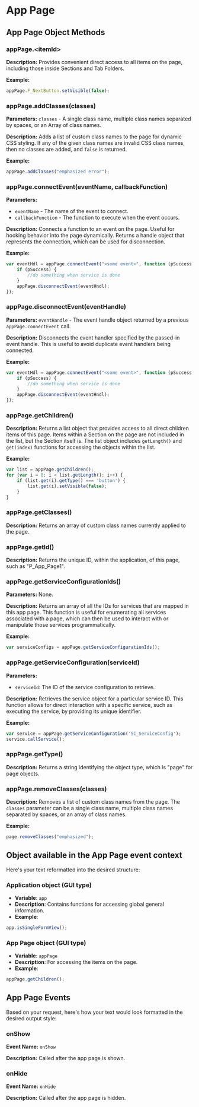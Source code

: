# App Page

## App Page Object Methods

### appPage.\<itemId\>

**Description:** Provides convenient direct access to all items on the page, including those inside Sections and Tab
Folders.

**Example:**

```javascript
appPage.F_NextButton.setVisible(false);
```

### appPage.addClasses(classes)

**Parameters:** `classes` - A single class name, multiple class names separated by spaces, or an Array of class names.

**Description:** Adds a list of custom class names to the page for dynamic CSS styling. If any of the given class names
are invalid CSS class names, then no classes are added, and `false` is returned.

**Example:**

```javascript
appPage.addClasses("emphasized error");
```

### appPage.connectEvent(eventName, callbackFunction)

**Parameters:**

- `eventName` - The name of the event to connect.
- `callbackFunction` - The function to execute when the event occurs.

**Description:** Connects a function to an event on the page. Useful for hooking behavior into the page dynamically.
Returns a handle object that represents the connection, which can be used for disconnection.

**Example:**

```javascript
var eventHdl = appPage.connectEvent("<some event>", function (pSuccess, pErrorObj) {
    if (pSuccess) {
        //do something when service is done
    }
    appPage.disconnectEvent(eventHndl);
});
```

### appPage.disconnectEvent(eventHandle)

**Parameters:** `eventHandle` - The event handle object returned by a previous `appPage.connectEvent` call.

**Description:** Disconnects the event handler specified by the passed-in event handle. This is useful to avoid
duplicate event handlers being connected.

**Example:**

```javascript
var eventHdl = appPage.connectEvent("<some event>", function (pSuccess, pErrorObj) {
    if (pSuccess) {
        //do something when service is done
    }
    appPage.disconnectEvent(eventHndl);
});
```

### appPage.getChildren()

**Description:** Returns a list object that provides access to all direct children items of this page. Items within a
Section on the page are not included in the list, but the Section itself is. The list object includes `getLength()`
and `get(index)` functions for accessing the objects within the list.

**Example:**

```javascript
var list = appPage.getChildren();
for (var i = 0; i < list.getLength(); i++) {
    if (list.get(i).getType() === 'button') {
        list.get(i).setVisible(false);
    }
}
```

### appPage.getClasses()

**Description:** Returns an array of custom class names currently applied to the page.


### appPage.getId()

**Description:** Returns the unique ID, within the application, of this page, such as "P_App_Page1".


### appPage.getServiceConfigurationIds()

**Parameters:** None.

**Description:** Returns an array of all the IDs for services that are mapped in this app page. This function is useful
for enumerating all services associated with a page, which can then be used to interact with or manipulate those
services programmatically.

**Example:**

```javascript
var serviceConfigs = appPage.getServiceConfigurationIds();
```

### appPage.getServiceConfiguration(serviceId)

**Parameters:**

- `serviceId`: The ID of the service configuration to retrieve.

**Description:** Retrieves the service object for a particular service ID. This function allows for direct interaction
with a specific service, such as executing the service, by providing its unique identifier.

**Example:**

```javascript
var service = appPage.getServiceConfiguration('SC_ServiceConfig');
service.callService();
```

### appPage.getType()

**Description:** Returns a string identifying the object type, which is "page" for page objects.


### appPage.removeClasses(classes)

**Description:** Removes a list of custom class names from the page. The `classes` parameter can be a single class name,
multiple class names separated by spaces, or an array of class names.

**Example:**

```javascript
page.removeClasses("emphasized");
```

## Object available in the App Page event context
Here's your text reformatted into the desired structure:

### Application object (GUI type)

- **Variable**: `app`
- **Description**: Contains functions for accessing global general information.
- **Example**:
  
```javascript
app.isSingleFormView();
```

### App Page object (GUI type)

- **Variable**: `appPage`
- **Description**: For accessing the items on the page.
- **Example**:

```javascript
appPage.getChildren();
```

## App Page Events
Based on your request, here's how your text would look formatted in the desired output style:

### onShow

**Event Name:** `onShow`

**Description:** Called after the app page is shown.


### onHide

**Event Name:** `onHide`

**Description:** Called after the app page is hidden.